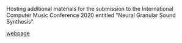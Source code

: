 Hosting additional materials for the submission to the International Computer Music Conference 2020 entitled "Neural Granular Sound Synthesis".

[webpage](https://adrienchaton.github.io/neural_granular_synthesis/)
